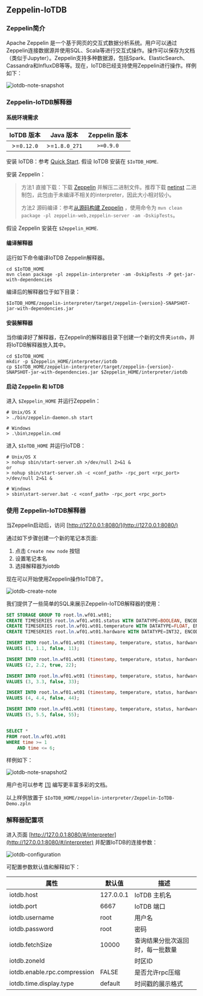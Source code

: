 <!--

    Licensed to the Apache Software Foundation (ASF) under one
    or more contributor license agreements.  See the NOTICE file
    distributed with this work for additional information
    regarding copyright ownership.  The ASF licenses this file
    to you under the Apache License, Version 2.0 (the
    "License"); you may not use this file except in compliance
    with the License.  You may obtain a copy of the License at
    
        http://www.apache.org/licenses/LICENSE-2.0
    
    Unless required by applicable law or agreed to in writing,
    software distributed under the License is distributed on an
    "AS IS" BASIS, WITHOUT WARRANTIES OR CONDITIONS OF ANY
    KIND, either express or implied.  See the License for the
    specific language governing permissions and limitations
    under the License.

-->

## Zeppelin-IoTDB


### Zeppelin简介

Apache Zeppelin 是一个基于网页的交互式数据分析系统。用户可以通过Zeppelin连接数据源并使用SQL、Scala等进行交互式操作。操作可以保存为文档（类似于Jupyter）。Zeppelin支持多种数据源，包括Spark、ElasticSearch、Cassandra和InfluxDB等等。现在，IoTDB已经支持使用Zeppelin进行操作。样例如下：

![iotdb-note-snapshot](https://user-images.githubusercontent.com/5548915/102752947-520a3e80-43a5-11eb-8fb1-8fac471c8c7e.png)



### Zeppelin-IoTDB解释器

#### 系统环境需求

| IoTDB 版本 |   Java 版本   | Zeppelin 版本 |
| :--------: | :-----------: | :-----------: |
| >=`0.12.0` | >=`1.8.0_271` |   `>=0.9.0`   |

安装 IoTDB：参考 [Quick Start](QuickStart/QuickStart.html). 假设 IoTDB 安装在 `$IoTDB_HOME`.

安装 Zeppelin：
> 方法1 直接下载：下载 [Zeppelin](https://zeppelin.apache.org/download.html#) 并解压二进制文件。推荐下载 [netinst](http://www.apache.org/dyn/closer.cgi/zeppelin/zeppelin-0.9.0/zeppelin-0.9.0-bin-netinst.tgz) 二进制包，此包由于未编译不相关的interpreter，因此大小相对较小。
>
> 方法2 源码编译：参考[从源码构建 Zeppelin](https://zeppelin.apache.org/docs/latest/setup/basics/how_to_build.html) ，使用命令为 `mvn clean package -pl zeppelin-web,zeppelin-server -am -DskipTests`。

假设 Zeppelin 安装在 `$Zeppelin_HOME`.

#### 编译解释器

运行如下命令编译IoTDB Zeppelin解释器。

```shell
cd $IoTDB_HOME
mvn clean package -pl zeppelin-interpreter -am -DskipTests -P get-jar-with-dependencies
```

编译后的解释器位于如下目录：

```shell
$IoTDB_HOME/zeppelin-interpreter/target/zeppelin-{version}-SNAPSHOT-jar-with-dependencies.jar
```



#### 安装解释器

当你编译好了解释器，在Zeppelin的解释器目录下创建一个新的文件夹`iotdb`，并将IoTDB解释器放入其中。

```shell
cd $IoTDB_HOME
mkdir -p $Zeppelin_HOME/interpreter/iotdb
cp $IoTDB_HOME/zeppelin-interpreter/target/zeppelin-{version}-SNAPSHOT-jar-with-dependencies.jar $Zeppelin_HOME/interpreter/iotdb
```



#### 启动 Zeppelin 和 IoTDB

进入 `$Zeppelin_HOME` 并运行Zeppelin：

```shell
# Unix/OS X
> ./bin/zeppelin-daemon.sh start

# Windows
> .\bin\zeppelin.cmd
```



进入 `$IoTDB_HOME` 并运行IoTDB：

```shell
# Unix/OS X
> nohup sbin/start-server.sh >/dev/null 2>&1 &
or
> nohup sbin/start-server.sh -c <conf_path> -rpc_port <rpc_port> >/dev/null 2>&1 &

# Windows
> sbin\start-server.bat -c <conf_path> -rpc_port <rpc_port>
```



### 使用 Zeppelin-IoTDB解释器

当Zeppelin启动后，访问 [http://127.0.0.1:8080/](http://127.0.0.1:8080/)

通过如下步骤创建一个新的笔记本页面: 

1. 点击 `Create new node` 按钮
2. 设置笔记本名
3. 选择解释器为iotdb

现在可以开始使用Zeppelin操作IoTDB了。

![iotdb-create-note](https://user-images.githubusercontent.com/5548915/102752945-5171a800-43a5-11eb-8614-53b3276a3ce2.png)

我们提供了一些简单的SQL来展示Zeppelin-IoTDB解释器的使用：

```sql
SET STORAGE GROUP TO root.ln.wf01.wt01;
CREATE TIMESERIES root.ln.wf01.wt01.status WITH DATATYPE=BOOLEAN, ENCODING=PLAIN;
CREATE TIMESERIES root.ln.wf01.wt01.temperature WITH DATATYPE=FLOAT, ENCODING=PLAIN;
CREATE TIMESERIES root.ln.wf01.wt01.hardware WITH DATATYPE=INT32, ENCODING=PLAIN;

INSERT INTO root.ln.wf01.wt01 (timestamp, temperature, status, hardware)
VALUES (1, 1.1, false, 11);

INSERT INTO root.ln.wf01.wt01 (timestamp, temperature, status, hardware)
VALUES (2, 2.2, true, 22);

INSERT INTO root.ln.wf01.wt01 (timestamp, temperature, status, hardware)
VALUES (3, 3.3, false, 33);

INSERT INTO root.ln.wf01.wt01 (timestamp, temperature, status, hardware)
VALUES (4, 4.4, false, 44);

INSERT INTO root.ln.wf01.wt01 (timestamp, temperature, status, hardware)
VALUES (5, 5.5, false, 55);


SELECT *
FROM root.ln.wf01.wt01
WHERE time >= 1
	AND time <= 6;
```

样例如下：

![iotdb-note-snapshot2](https://user-images.githubusercontent.com/5548915/102752948-52a2d500-43a5-11eb-9156-0c55667eb4cd.png)

用户也可以参考 [[1]](https://zeppelin.apache.org/docs/0.9.0/usage/display_system/basic.html) 编写更丰富多彩的文档。

以上样例放置于 `$IoTDB_HOME/zeppelin-interpreter/Zeppelin-IoTDB-Demo.zpln`



### 解释器配置项

进入页面 [http://127.0.0.1:8080/#/interpreter](http://127.0.0.1:8080/#/interpreter) 并配置IoTDB的连接参数：

![iotdb-configuration](https://user-images.githubusercontent.com/5548915/102752940-50407b00-43a5-11eb-94fb-3e3be222183c.png)

可配置参数默认值和解释如下：

| 属性                         | 默认值    | 描述                             |
| ---------------------------- | --------- | -------------------------------- |
| iotdb.host                   | 127.0.0.1 | IoTDB 主机名                     |
| iotdb.port                   | 6667      | IoTDB 端口                       |
| iotdb.username               | root      | 用户名                           |
| iotdb.password               | root      | 密码                             |
| iotdb.fetchSize              | 10000     | 查询结果分批次返回时，每一批数量 |
| iotdb.zoneId                 |           | 时区ID                           |
| iotdb.enable.rpc.compression | FALSE     | 是否允许rpc压缩                  |
| iotdb.time.display.type      | default   | 时间戳的展示格式                 |

